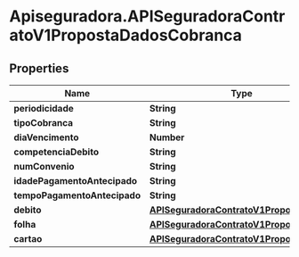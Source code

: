 # Apiseguradora.APISeguradoraContratoV1PropostaDadosCobranca

## Properties
Name | Type | Description | Notes
------------ | ------------- | ------------- | -------------
**periodicidade** | **String** |  | [optional] 
**tipoCobranca** | **String** |  | [optional] 
**diaVencimento** | **Number** |  | [optional] 
**competenciaDebito** | **String** |  | [optional] 
**numConvenio** | **String** |  | [optional] 
**idadePagamentoAntecipado** | **String** |  | [optional] 
**tempoPagamentoAntecipado** | **String** |  | [optional] 
**debito** | [**APISeguradoraContratoV1PropostaDebito**](APISeguradoraContratoV1PropostaDebito.md) |  | [optional] 
**folha** | [**APISeguradoraContratoV1PropostaFolha**](APISeguradoraContratoV1PropostaFolha.md) |  | [optional] 
**cartao** | [**APISeguradoraContratoV1PropostaCartao**](APISeguradoraContratoV1PropostaCartao.md) |  | [optional] 



